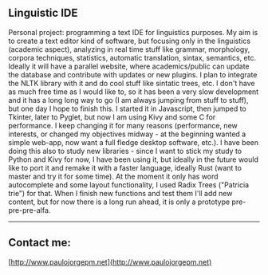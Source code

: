 ## Linguistic IDE

Personal project: programming a text IDE for linguistics purposes. My aim is to create a text editor kind of software, but focusing only in the linguistics (academic aspect), analyzing in real time stuff like grammar, morphology, corpora techniques, statistics, automatic translation, sintax, semantics, etc. Ideally it will have a parallel website, where academics/public can update the database and contribute with updates or new plugins. I plan to integrate the NLTK library with it and do cool stuff like sintatic trees, etc. I don't have as much free time as I would like to, so it has been a very slow development and it has a long long way to go (I am always jumping from stuff to stuff), but one day I hope to finish this. I started it in Javascript, then jumped to Tkinter, later to Pyglet, but now I am using Kivy and some C for performance. I keep changing it for many reasons (performance, new interests, or changed my objectives midway - at the beginning wanted a simple web-app, now want a full fledge desktop software, etc.). I have been doing this also to study new libraries - since I want to stick my study to Python and Kivy for now, I have been using it, but ideally in the future would like to port it and remake it with a faster language, ideally Rust (want to master and try it for some time). At the moment it only has word autocomplete and some layout functionality, I used Radix Trees ("Patricia trie") for that. When I finish new functions and test them I'll add new content, but for now there is a long run ahead, it is only a prototype pre-pre-pre-alfa.

---

## Contact me:

[http://www.paulojorgepm.net](http://www.paulojorgepm.net)
